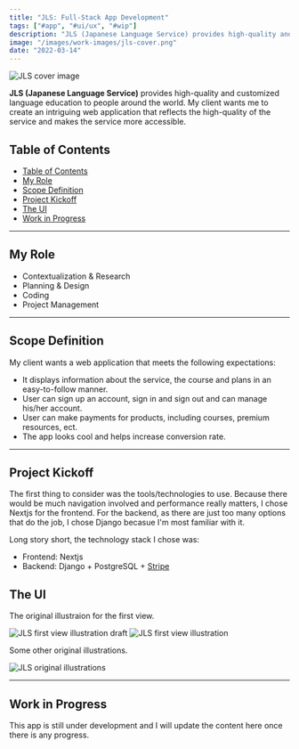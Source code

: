 ```yaml
---
title: "JLS: Full-Stack App Development"
tags: ["#app", "#ui/ux", "#wip"]
description: "JLS (Japanese Language Service) provides high-quality and customized language education to people around the world. This project is initiated to create an intriguing web application that is of the same high-quality as the service and makes the service more accessible."
image: "/images/work-images/jls-cover.png"
date: "2022-03-14"
---
```


![JLS cover image](/images/work-images/jls-cover.png)

**JLS (Japanese Language Service)** provides high-quality and customized language education to people around the world. My client wants me to create an intriguing web application that reflects the high-quality of the service and makes the service more accessible.

## Table of Contents

- [Table of Contents](#table-of-contents)
- [My Role](#my-role)
- [Scope Definition](#scope-definition)
- [Project Kickoff](#project-kickoff)
- [The UI](#the-ui)
- [Work in Progress](#work-in-progress)

---

## My Role

- Contextualization & Research
- Planning & Design
- Coding
- Project Management

___

## Scope Definition

My client wants a web application that meets the following expectations:

- It displays information about the service, the course and plans in an easy-to-follow manner.
- User can sign up an account, sign in and sign out and can manage his/her account.
- User can make payments for products, including courses, premium resources, ect.
- The app looks cool and helps increase conversion rate.

___

## Project Kickoff

The first thing to consider was the tools/technologies to use. Because there would be much navigation involved and performance really matters, I chose Nextjs for the frontend. For the backend, as there are just too many options that do the job, I chose Django becasue I'm most familiar with it.

Long story short, the technology stack I chose was:

- Frontend: Nextjs
- Backend: Django + PostgreSQL + [Stripe](https://stripe.com/jp/payments/checkout)

## The UI

The original illustraion for the first view.

![JLS first view illustration draft](/images/work-images/jls-draft.png)
![JLS first view illustration](/images/work-images/jls-first-view-illustration.png)

Some other original illustrations.

![JLS original illustrations](/images/work-images/jls-illustratioins.png)
___

## Work in Progress

This app is still under development and I will update the content here once there is any progress.
